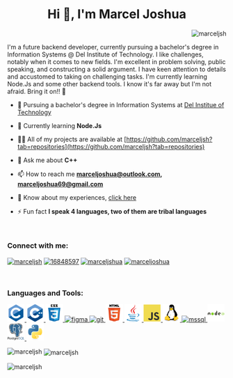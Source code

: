 <h1 align="center">Hi 👋, I'm Marcel Joshua</h1>

<p align="right"> <img src="https://komarev.com/ghpvc/?username=marceljsh&label=Profile%20views&color=0e75b6&style=flat" alt="marceljsh" /> </p>

I'm a future backend developer, currently pursuing a bachelor's degree in Information Systems @ Del Institute of Technology. I like challenges, notably when it comes to new fields. I'm excellent in problem solving, public speaking, and constructing a solid argument. I have keen attention to details and accustomed to taking on challenging tasks. I'm currently learning Node.Js and some other backend tools. I know it's far away but I'm not afraid. Bring it on!! 🤩

- 🔭 Pursuing a bachelor's degree in Information Systems at [Del Institue of Technology](del.ac.id)

- 🌱 Currently learning **Node.Js**

- 👨‍💻 All of my projects are available at [https://github.com/marceljsh?tab=repositories](https://github.com/marceljsh?tab=repositories)

- 💬 Ask me about **C++**

- 📫 How to reach me **marceljoshua@outlook.com, marceljoshua69@gmail.com**

- 📄 Know about my experiences, [click here](https://drive.google.com/file/d/1g4t2U1WAB3_CHFzMuyTnQ7x8sDXqJgVS/view?usp=sharing)

- ⚡ Fun fact **I speak 4 languages, two of them are tribal languages**
<br>
<h3 align="left">Connect with me:</h3>
<p align="left">
<a href="https://linkedin.com/in/marceljsh" target="blank"><img align="center" src="https://raw.githubusercontent.com/rahuldkjain/github-profile-readme-generator/master/src/images/icons/Social/linked-in-alt.svg" alt="marceljsh" height="30" width="40" /></a>
<a href="https://stackoverflow.com/users/16848597" target="blank"><img align="center" src="https://raw.githubusercontent.com/rahuldkjain/github-profile-readme-generator/master/src/images/icons/Social/stack-overflow.svg" alt="16848597" height="30" width="40" /></a>
<a href="https://instagram.com/marceljshua" target="blank"><img align="center" src="https://raw.githubusercontent.com/rahuldkjain/github-profile-readme-generator/master/src/images/icons/Social/instagram.svg" alt="marceljshua" height="30" width="40" /></a>
<a href="https://www.hackerrank.com/marceljoshua" target="blank"><img align="center" src="https://raw.githubusercontent.com/rahuldkjain/github-profile-readme-generator/master/src/images/icons/Social/hackerrank.svg" alt="marceljoshua" height="30" width="40" /></a>
</p>

<br>
<h3 align="left">Languages and Tools:</h3>
<p align="left"> <a href="https://www.cprogramming.com/" target="_blank" rel="noreferrer"> <img src="https://raw.githubusercontent.com/devicons/devicon/master/icons/c/c-original.svg" alt="c" width="40" height="40"/> </a> <a href="https://www.w3schools.com/cpp/" target="_blank" rel="noreferrer"> <img src="https://raw.githubusercontent.com/devicons/devicon/master/icons/cplusplus/cplusplus-original.svg" alt="cplusplus" width="40" height="40"/> </a> <a href="https://www.w3schools.com/css/" target="_blank" rel="noreferrer"> <img src="https://raw.githubusercontent.com/devicons/devicon/master/icons/css3/css3-original-wordmark.svg" alt="css3" width="40" height="40"/> </a> <a href="https://www.figma.com/" target="_blank" rel="noreferrer"> <img src="https://www.vectorlogo.zone/logos/figma/figma-icon.svg" alt="figma" width="40" height="40"/> </a> <a href="https://git-scm.com/" target="_blank" rel="noreferrer"> <img src="https://www.vectorlogo.zone/logos/git-scm/git-scm-icon.svg" alt="git" width="40" height="40"/> </a> <a href="https://www.w3.org/html/" target="_blank" rel="noreferrer"> <img src="https://raw.githubusercontent.com/devicons/devicon/master/icons/html5/html5-original-wordmark.svg" alt="html5" width="40" height="40"/> </a> <a href="https://www.java.com" target="_blank" rel="noreferrer"> <img src="https://raw.githubusercontent.com/devicons/devicon/master/icons/java/java-original.svg" alt="java" width="40" height="40"/> </a> <a href="https://developer.mozilla.org/en-US/docs/Web/JavaScript" target="_blank" rel="noreferrer"> <img src="https://raw.githubusercontent.com/devicons/devicon/master/icons/javascript/javascript-original.svg" alt="javascript" width="40" height="40"/> </a> <a href="https://www.linux.org/" target="_blank" rel="noreferrer"> <img src="https://raw.githubusercontent.com/devicons/devicon/master/icons/linux/linux-original.svg" alt="linux" width="40" height="40"/> </a> <a href="https://www.microsoft.com/en-us/sql-server" target="_blank" rel="noreferrer"> <img src="https://www.svgrepo.com/show/303229/microsoft-sql-server-logo.svg" alt="mssql" width="40" height="40"/> </a> <a href="https://nodejs.org" target="_blank" rel="noreferrer"> <img src="https://raw.githubusercontent.com/devicons/devicon/master/icons/nodejs/nodejs-original-wordmark.svg" alt="nodejs" width="40" height="40"/> </a> <a href="https://www.postgresql.org" target="_blank" rel="noreferrer"> <img src="https://raw.githubusercontent.com/devicons/devicon/master/icons/postgresql/postgresql-original-wordmark.svg" alt="postgresql" width="40" height="40"/> </a> <a href="https://www.python.org" target="_blank" rel="noreferrer"> <img src="https://raw.githubusercontent.com/devicons/devicon/master/icons/python/python-original.svg" alt="python" width="40" height="40"/> </a> </p>

<p><img align="left" src="https://github-readme-stats.vercel.app/api/top-langs?username=marceljsh&show_icons=true&locale=en&layout=compact" alt="marceljsh" /></p>

<p>&nbsp;<img align="center" src="https://github-readme-stats.vercel.app/api?username=marceljsh&show_icons=true&locale=en" alt="marceljsh" /></p>

<p><img align="center" src="https://github-readme-streak-stats.herokuapp.com/?user=marceljsh&" alt="marceljsh" /></p>
